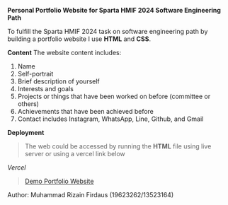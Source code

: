 **Personal Portfolio Website for Sparta HMIF 2024 Software Engineering Path**

To fulfill the Sparta HMIF 2024 task on software engineering path by building a portfolio website I use **HTML** and **CSS**.

**Content**
The website content includes:
1. Name
2. Self-portrait
3. Brief description of yourself
4. Interests and goals
5. Projects or things that have been worked on before (committee or others)
6. Achievements that have been achieved before
7. Contact includes Instagram, WhatsApp, Line, Github, and Gmail

**Deployment**
> The web could be accessed by running the **HTML** file using live server or using a vercel link below

*Vercel*
> [Demo Portfolio Website](https://portofolio-eight-red.vercel.app/)

Author: Muhammad Rizain Firdaus (19623262/13523164)
